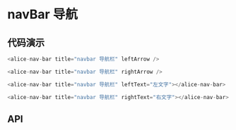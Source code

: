 # navBar 导航
## 代码演示
```javascript
<alice-nav-bar title="navbar 导航栏" leftArrow />

<alice-nav-bar title="navbar 导航栏" rightArrow />

<alice-nav-bar title="navbar 导航栏" leftText="左文字"></alice-nav-bar>

<alice-nav-bar title="navbar 导航栏" rightText="右文字"></alice-nav-bar>
```

## API